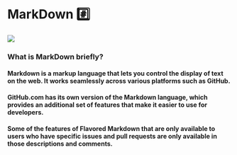 # MarkDown #️⃣

![](https://encrypted-tbn0.gstatic.com/images?q=tbn:ANd9GcSUHBErDQ2c7Q7-eRE7zR98fFlC_0hnebObxd1hDfppAhhks7BzVKhfrzxEof7UZyOZJUs&usqp=CAU)

### What is MarkDown briefly?

#### Markdown is a markup language that lets you control the display of text on the web. It works seamlessly across various platforms such as GitHub. 
#### GitHub.com has its own version of the Markdown language, which provides an additional set of features that make it easier to use for developers. 
#### Some of the features of Flavored Markdown that are only available to users who have specific issues and pull requests are only available in those descriptions and comments.
